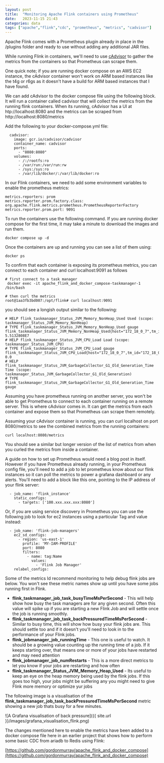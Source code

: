 ```yaml
---
layout: post
title:  "Monitoring Apache Flink containers using Prometheus"
date:   2023-11-15 21:43
categories: data
tags: ["apache","flink","cdc", "prometheus", "metrics", "cadvisor"]
---
```


Apache Flink comes with a Prometheus plugin already in place in the /plugins folder and ready to use without adding any additional JAR files.

While running Flink in containers, we'll need to use [cAdvisor](https://github.com/google/cadvisor) to gather the metrics from the containers so that Prometheus can scrape them.

One quick note; if you are running docker compose on an AWS EC2 instance, the cAdvisor container won't work on ARM based instances like the t4g or r6gs as it doesn't have a build for ARM based instances that I have found.

We can add cAdvisor to the docker compose file using the following block. It will run a container called cadvisor that will collect the metrics from the running flink containers. When its running, cAdvisor has a UI at htp://localhost:8080 and the metrics can be scraped from http://localhost:8080/metrics

Add the following to your docker-compose.yml file:

```
  cadvisor:
    image: gcr.io/cadvisor/cadvisor
    container_name: cadvisor
    ports:
      - "8080:8080"
    volumes:
      - /:/rootfs:ro
      - /var/run:/var/run:rw
      - /sys:/sys:ro
      - /var/lib/docker/:/var/lib/docker:ro
```

In our Flink containers, we need to add some environment variables to enable the prometheus metrics:

```
metrics.reporters: prom
metrics.reporter.prom.factory.class: org.apache.flink.metrics.prometheus.PrometheusReporterFactory
metrics.reporter.prom.port: 9091
```

To run the containers use the following command. If you are running docker compose for the first time, it may take a minute to download the images and run them.

```
docker compose up -d
```

Once the containers are up and running you can see a list of them using:

```
docker ps
```

To confirm that each container is exposing its prometheus metrics, you can connect to each container and curl localhost:9091 as follows


```
# first connect to a task manager
 docker exec -it apache_flink_and_docker_compose-taskmanager-1 /bin/bash

# then curl the metrics
root@1aa3fb3bd007:/opt/flink# curl localhost:9091
```

you should see a longish output similar to the following:

```
# HELP flink_taskmanager_Status_JVM_Memory_NonHeap_Used Used (scope: taskmanager_Status_JVM_Memory_NonHeap)
# TYPE flink_taskmanager_Status_JVM_Memory_NonHeap_Used gauge
flink_taskmanager_Status_JVM_Memory_NonHeap_Used{host="172_18_0_7",tm_id="172_18_0_7:38235_53686e",} 5.5132808E7
# HELP flink_taskmanager_Status_JVM_CPU_Load Load (scope: taskmanager_Status_JVM_CPU)
# TYPE flink_taskmanager_Status_JVM_CPU_Load gauge
flink_taskmanager_Status_JVM_CPU_Load{host="172_18_0_7",tm_id="172_18_0_7:38235_53686e",} 0.0
# HELP flink_taskmanager_Status_JVM_GarbageCollector_G1_Old_Generation_Time Time (scope: taskmanager_Status_JVM_GarbageCollector_G1_Old_Generation)
# TYPE flink_taskmanager_Status_JVM_GarbageCollector_G1_Old_Generation_Time gauge
```

Assuming you have prometheus running on another server, you won't be able to get Prometheus to connect to each container running on a remote server. This is where cAdvisor comes in. It can get the metrics from each container and expose them so that Prometheus can scrape them remotely.

Assuming your cAdvisor container is running, you can curl localhost on port 8080/metrics to see the combined metrics from the running containers:

```
curl localhost:8080/metrics
```

You should see a similar but longer version of the list of metrics from when you curled the metrics from inside a container.

A guide on how to set up Prometheus would need a blog post in itself. However if you have Prometheus already running, in your Prometheus config file, you'll need to add a job to let prometheus know about our flink instances so it can poll the metrics to power a grafana dashboard or any alerts. You'll need to add a block like this one, pointing to the IP address of your flink server:

```
  - job_name: 'flink_instance'
    static_configs:
      - targets: ['100.xxx.xxx.xxx:8080']
```

Or, if you are using service discovery in Prometheus you can use the following job to look for ec2 instances using a particular Tag and value instead:

```
  - job_name: 'flink-job-managers'
    ec2_sd_configs:
      - region: 'us-east-1'
        profile: 'MY-IAM-PROFILE'
        port: 8080
        filters:
          - name: tag:Name
            values:
              - 'Flink Job Manager'
    relabel_configs:
```


Some of the metrics Id recommend monitoring to help debug flink jobs are below. You won't see these metric names show up until you have some jobs running first in Flink.


* **flink_taskmanager_job_task_busyTimeMsPerSecond** - This will help show how busy the task managers are for any given second. Often this value will spike up if you are starting a new Flink Job and will settle once the job is running smoothly.
* **flink_taskmanager_job_task_backPressuredTimeMsPerSecond** - Similar to busy time, this will show how busy your flink jobs are. This should settle too and if it doesn't you'll need to look in to the performance of your Flink jobs.
* **flink_jobmanager_job_runningTime** - This one is useful to watch. It should be a growing value counting up the running time of a job. If it keeps starting over, that means one or more of your jobs have restarted and may need attention
* **flink_jobmanager_job_numRestarts** - This is a more direct metrics to let you know if your jobs are restarting and how often
* **flink_taskmanager_Status_JVM_Memory_Heap_Used** - Its useful to keep an eye on the heap memory being used by the flink jobs. If this goes too high, your jobs might be suffering any you might need to give Flink more memory or optimize yur jobs

The following image is a visualisation of the **flink_taskmanager_job_task_backPressuredTimeMsPerSecond** metric showing a new job thats busy for a few minutes.

![A Grafana visualisation of back pressure]({{ site.url }}/images/grafana_visualisation_flink.png)

The changes mentioned here to enable the metrics have been added to a docker compose file here in an earlier project that shows how to perform some basic CDC from ariadb to Redis using Flink:

[https://github.com/gordonmurray/apache_flink_and_docker_compose](https://github.com/gordonmurray/apache_flink_and_docker_compose)